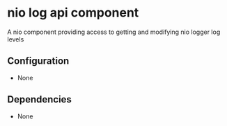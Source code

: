 # nio log api component

A nio component providing access to getting and modifying nio logger log levels


## Configuration

- None


## Dependencies

- None
